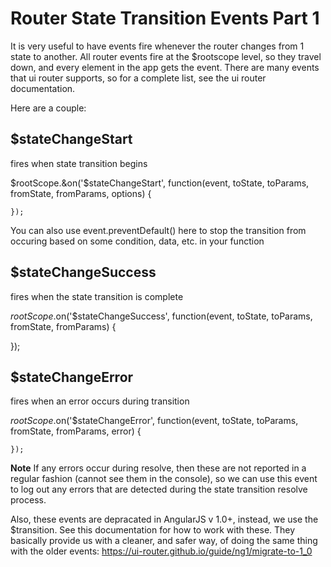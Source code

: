 # Router State Transition Events Part 1

It is very useful to have events fire whenever the router changes from 1 state to another. All router events fire at the $rootscope level, so they travel down, and every element in the app gets the event. There are many events that ui router supports, so for a complete list, see the ui router documentation.

Here are a couple: 

## $stateChangeStart

fires when state transition begins

$rootScope.&on('$stateChangeStart', 
    function(event, toState, toParams, fromState, fromParams, options) {

    });

You can also use event.preventDefault() here to stop the transition from occuring based on some condition, data, etc. in your function

## $stateChangeSuccess

fires when the state transition is complete

$rootScope.$on('$stateChangeSuccess', function(event, toState, toParams, fromState, fromParams) {

});

## $stateChangeError

fires when an error occurs during transition

$rootScope.$on('$stateChangeError', 
    function(event, toState, toParams, fromState, fromParams, error) 
    {

    });

__Note__ If any errors occur during resolve, then these are not reported in a regular fashion (cannot see them in the console), so we can use this event to log out any errors that are detected during the state transition resolve process.

Also, these events are depracated in AngularJS v 1.0+, instead, we use the $transition. See this documentation for how to work with these. They basically provide us with a cleaner, and safer way, of doing the same thing with the older events: https://ui-router.github.io/guide/ng1/migrate-to-1_0

